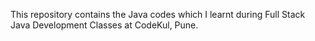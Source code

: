 This repository contains the Java codes which I learnt during Full Stack Java Development Classes at CodeKul, Pune.
